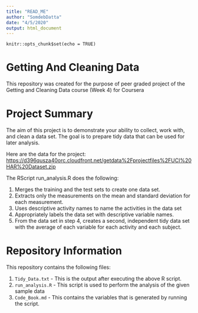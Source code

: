 ```yaml
---
title: "READ_ME"
author: "SomdebDatta"
date: "4/5/2020"
output: html_document
---
```


```{r setup, include=FALSE}
knitr::opts_chunk$set(echo = TRUE)
```




# Getting And Cleaning Data
This repository was created for the purpose of peer graded project of the Getting and Cleaning Data course (Week 4) for Coursera

# Project Summary
The aim of this project is to demonstrate your ability to collect, work with, and clean a data set. The goal is to prepare tidy data that can be used for later analysis.

Here are the data for the project:
https://d396qusza40orc.cloudfront.net/getdata%2Fprojectfiles%2FUCI%20HAR%20Dataset.zip

The RScript run_analysis.R does the following:

1. Merges the training and the test sets to create one data set.
2. Extracts only the measurements on the mean and standard deviation for each measurement.
3. Uses descriptive activity names to name the activities in the data set
4. Appropriately labels the data set with descriptive variable names.
5. From the data set in step 4, creates a second, independent tidy data set with the average of each variable for each activity and each subject.

# Repository Information
This repository contains the following files:

1. `Tidy_Data.txt` - This is the output after executing the above R script.
2. `run_analysis.R` - This script is used to perform the analysis of the given sample data
3. `Code_Book.md` - This contains the variables that is generated by running the script.
